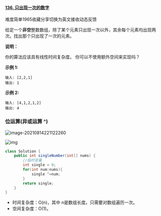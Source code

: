 #### [136. 只出现一次的数字](https://leetcode-cn.com/problems/single-number/)

难度简单1965收藏分享切换为英文接收动态反馈

给定一个**非空**整数数组，除了某个元素只出现一次以外，其余每个元素均出现两次。找出那个只出现了一次的元素。

**说明：**

你的算法应该具有线性时间复杂度。 你可以不使用额外空间来实现吗？

**示例 1:**

```
输入: [2,2,1]
输出: 1
```

**示例 2:**

```
输入: [4,1,2,1,2]
输出: 4
```

### 位运算(异或运算 ^)

![image-20210814221122260](C:\Users\solfeng\AppData\Roaming\Typora\typora-user-images\image-20210814221122260.png)

![img](https://pic.leetcode-cn.com/1b03b163501fecf12048ef8224a7c2c694af2289b5e071633f1fa7ef28b12b79-frame_00004.png)

```java
class Solution {
    public int singleNumber(int[] nums) {
        //临时变量
        int single = 0;
        for(int num:nums){
            single ^=num;
        }
        return single;
    }
}
```

- 时间复杂度：O(n)，其中 n是数组长度。只需要对数组遍历一次。
- 空间复杂度：O(1)。